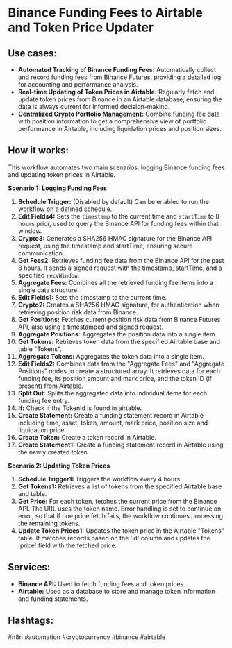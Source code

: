 # Binance Funding Fees to Airtable and Token Price Updater

## Use cases:

- **Automated Tracking of Binance Funding Fees:**  Automatically collect and record funding fees from Binance Futures, providing a detailed log for accounting and performance analysis.
- **Real-time Updating of Token Prices in Airtable:** Regularly fetch and update token prices from Binance in an Airtable database, ensuring the data is always current for informed decision-making.
- **Centralized Crypto Portfolio Management:** Combine funding fee data with position information to get a comprehensive view of portfolio performance in Airtable, including liquidation prices and position sizes.

## How it works:

This workflow automates two main scenarios: logging Binance funding fees and updating token prices in Airtable.

**Scenario 1: Logging Funding Fees**

1.  **Schedule Trigger:** (Disabled by default) Can be enabled to run the workflow on a defined schedule.
2.  **Edit Fields4:** Sets the `timestamp` to the current time and `startTime` to 8 hours prior, used to query the Binance API for funding fees within that window.
3.  **Crypto3:** Generates a SHA256 HMAC signature for the Binance API request, using the timestamp and startTime, ensuring secure communication.
4.  **Get Fees2:** Retrieves funding fee data from the Binance API for the past 8 hours. It sends a signed request with the timestamp, startTime, and a specified `recvWindow`.
5.  **Aggregate Fees:** Combines all the retrieved funding fee items into a single data structure.
6.  **Edit Fields1:** Sets the timestamp to the current time.
7.  **Crypto2:** Creates a SHA256 HMAC signature, for authentication when retrieving position risk data from Binance.
8.  **Get Positions:** Fetches current position risk data from Binance Futures API, also using a timestamped and signed request.
9.  **Aggregate Positions:** Aggregates the position data into a single item.
10. **Get Tokens:** Retrieves token data from the specified Airtable base and table "Tokens".
11. **Aggregate Tokens:** Aggregates the token data into a single item.
12. **Edit Fields2:** Combines data from the "Aggregate Fees" and "Aggregate Positions" nodes to create a structured array. It retrieves data for each funding fee, its position amount and mark price, and the token ID (if present) from Airtable.
13. **Split Out:** Splits the aggregated data into individual items for each funding fee entry.
14. **If:** Check if the TokenId is found in airtable.
15. **Create Statement:** Create a funding statement record in Airtable including time, asset, token, amount, mark price, position size and liquidation price.
16. **Create Token:** Create a token record in Airtable.
17. **Create Statement1:** Create a funding statement record in Airtable using the newly created token.

**Scenario 2: Updating Token Prices**

1.  **Schedule Trigger1:** Triggers the workflow every 4 hours.
2.  **Get Tokens1:** Retrieves a list of tokens from the specified Airtable base and table.
3.  **Get Price:** For each token, fetches the current price from the Binance API. The URL uses the token name.  Error handling is set to continue on error, so that if one price fetch fails, the workflow continues processing the remaining tokens.
4.  **Update Token Prices1:** Updates the token price in the Airtable "Tokens" table. It matches records based on the 'id' column and updates the 'price' field with the fetched price.

## Services:

-   **Binance API:** Used to fetch funding fees and token prices.
-   **Airtable:** Used as a database to store and manage token information and funding statements.

## Hashtags:

#n8n #automation #cryptocurrency #binance #airtable
